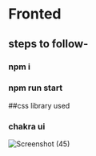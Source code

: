 # Fronted
## steps to follow-
### npm i
### npm run start

##css library used
### chakra ui
![Screenshot (45)](https://user-images.githubusercontent.com/97507160/208892340-5daf799d-fd31-4fcc-9118-d3fb4dd7d750.png)
